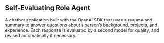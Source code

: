 ## Self-Evaluating Role Agent
A chatbot application built with the OpenAI SDK that uses a resume and summary to answer questions about a person’s background, projects, and experience. Each response is evaluated by a second model for quality, and revised automatically if necessary.
